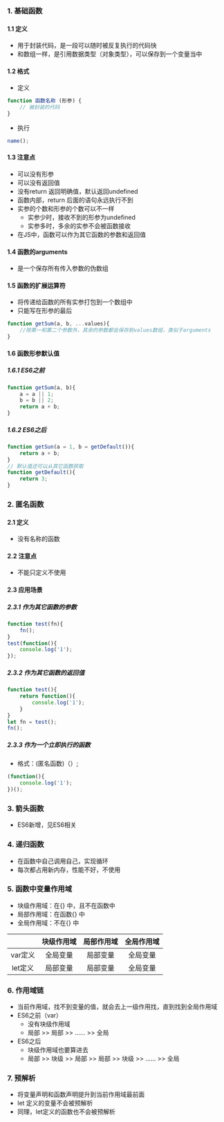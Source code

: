 ### 1. 基础函数

#### 1.1 定义

- 用于封装代码，是一段可以随时被反复执行的代码快
- 和数组一样，是引用数据类型（对象类型），可以保存到一个变量当中

#### 1.2 格式

- 定义

```javascript
function 函数名称 (形参) {
	// 被封装的代码
}
```

- 执行

```javascript
name();
```

#### 1.3 注意点

- 可以没有形参
- 可以没有返回值
- 没有return 返回明确值，默认返回undefined
- 函数内部，return 后面的语句永远执行不到
- 实参的个数和形参的个数可以不一样
  - 实参少时，接收不到的形参为undefined
  - 实参多时，多余的实参不会被函数接收
- 在JS中，函数可以作为其它函数的参数和返回值

#### 1.4 函数的arguments

- 是一个保存所有传入参数的伪数组

#### 1.5 函数的扩展运算符

- 将传递给函数的所有实参打包到一个数组中
- 只能写在形参的最后

```javascript
function getSum(a, b, ...values){
    //除第一和第二个参数外，其余的参数都会保存到values数组，类似于arguments
}
```

#### 1.6 函数形参默认值

##### 1.6.1 ES6之前

```javascript
function getSum(a, b){
    a = a || 1;
    b = b || 2;
    return a + b;
}
```

##### 1.6.2 ES6之后

```javascript
function getSun(a = 1, b = getDefault()){
    return a + b;
}
// 默认值还可以从其它函数获取
function getDefault(){
    return 3;
}
```

### 2. 匿名函数

#### 2.1 定义

- 没有名称的函数

#### 2.2 注意点

- 不能只定义不使用

#### 2.3 应用场景

##### 2.3.1 作为其它函数的参数

```javascript
function test(fn){
	fn();
}
test(function(){
    console.log('1');
});
```

##### 2.3.2 作为其它函数的返回值

```javascript
function test(){
    return function(){
        console.log('1');
    }
}
let fn = test();
fn();
```

##### 2.3.3 作为一个立即执行的函数

- 格式：(匿名函数)（）;

```javascript
(function(){
    console.log('1');
})();
```

### 3. 箭头函数

- ES6新增，见ES6相关

### 4. 递归函数

- 在函数中自己调用自己，实现循环
- 每次都占用新内存，性能不好，不使用

### 5. 函数中变量作用域

- 块级作用域：在{} 中，且不在函数中
- 局部作用域：在函数{} 中
- 全局作用域：不在{} 中

|         | 块级作用域 | 局部作用域 | 全局作用域 |
| :-----: | :--------: | :--------: | :--------: |
| var定义 |  全局变量  |  局部变量  |  全局变量  |
| let定义 |  局部变量  |  局部变量  |  全局变量  |

### 6. 作用域链

- 当前作用域，找不到变量的值，就会去上一级作用找，直到找到全局作用域
- ES6之前（var）
  - 没有块级作用域
  - 局部 >> 局部  >> ...... >> 全局
- ES6之后
  - 块级作用域也要算进去
  - 局部 >> 块级 >> 局部 >> 局部 >> 块级 >> ...... >> 全局

### 7. 预解析

- 将变量声明和函数声明提升到当前作用域最前面
- let 定义的变量不会被预解析
- 同理，let定义的函数也不会被预解析